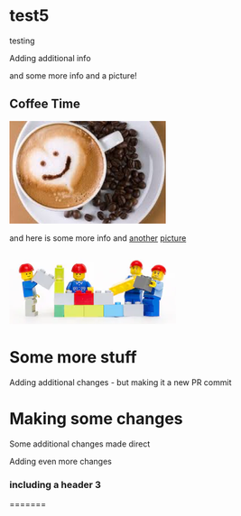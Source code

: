 # test5
testing

Adding additional info 

and some more info and a picture!

## Coffee Time
![coffee](coffee.jfif)

and here is some more info and <u>another</u> <ins>picture</ins>

![lego](legobuilder.PNG)

# Some more stuff

Adding additional changes - but making it a new PR commit 


Making some changes 
=======
Some additional changes made direct 


Adding even more changes 

### including a header 3
=======

